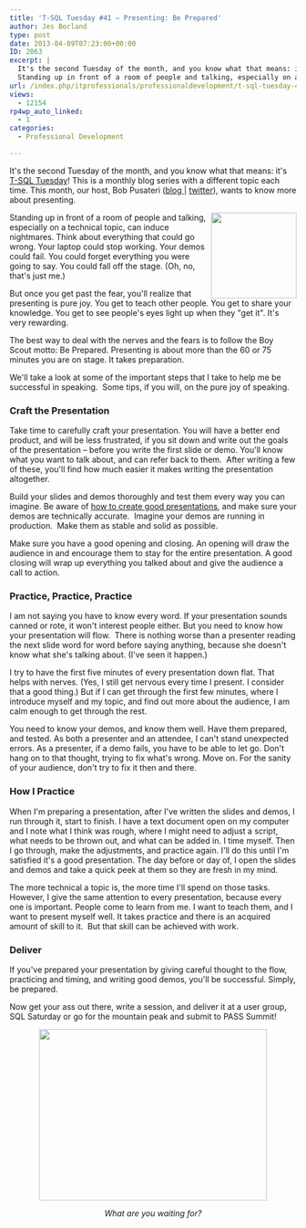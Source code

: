 ```yaml
---
title: 'T-SQL Tuesday #41 – Presenting: Be Prepared'
author: Jes Borland
type: post
date: 2013-04-09T07:23:00+00:00
ID: 2063
excerpt: |
  It's the second Tuesday of the month, and you know what that means: it's T-SQL Tuesday!
  Standing up in front of a room of people and talking, especially on a technical topic, can induce nightmares. Think about everything that could go wrong. Your lapto&hellip;
url: /index.php/itprofessionals/professionaldevelopment/t-sql-tuesday-41-presenting-1/
views:
  - 12154
rp4wp_auto_linked:
  - 1
categories:
  - Professional Development

---
```

It's the second Tuesday of the month, and you know what that means: it's <a href="http://www.bobpusateri.com/archive/2013/04/invitation-to-t-sql-tuesday-41-presenting-and-loving-it/" target="_blank">T-SQL Tuesday</a>! This is a monthly blog series with a different topic each time. This month, our host, Bob Pusateri (<a href="http://www.bobpusateri.com/" target="_blank">blog </a>| <a href="https://twitter.com/SQLBob" target="_blank">twitter</a>), wants to know more about presenting.

<a href="http://www.bobpusateri.com/archive/2013/04/invitation-to-t-sql-tuesday-41-presenting-and-loving-it/" target="_blank"><img style="float: right;" src="https://lessthandot.z19.web.core.windows.net/wp-content/uploads/users/grrlgeek/TSQL2sDay150x150.jpg?mtime=1365451350" alt="" width="150" height="150" /></a>

Standing up in front of a room of people and talking, especially on a technical topic, can induce nightmares. Think about everything that could go wrong. Your laptop could stop working. Your demos could fail. You could forget everything you were going to say. You could fall off the stage. (Oh, no, that's just me.)

But once you get past the fear, you'll realize that presenting is pure joy. You get to teach other people. You get to share your knowledge. You get to see people's eyes light up when they "get it". It's very rewarding.

The best way to deal with the nerves and the fears is to follow the Boy Scout motto: Be Prepared. Presenting is about more than the 60 or 75 minutes you are on stage. It takes preparation.

We'll take a look at some of the important steps that I take to help me be successful in speaking.  Some tips, if you will, on the pure joy of speaking.

### Craft the Presentation

Take time to carefully craft your presentation. You will have a better end product, and will be less frustrated, if you sit down and write out the goals of the presentation – before you write the first slide or demo. You'll know what you want to talk about, and can refer back to them.  After writing a few of these, you'll find how much easier it makes writing the presentation altogether.

Build your slides and demos thoroughly and test them every way you can imagine. Be aware of [how to create good presentations][1], and make sure your demos are technically accurate.  Imagine your demos are running in production.  Make them as stable and solid as possible.

Make sure you have a good opening and closing. An opening will draw the audience in and encourage them to stay for the entire presentation. A good closing will wrap up everything you talked about and give the audience a call to action.

### Practice, Practice, Practice

I am not saying you have to know every word. If your presentation sounds canned or rote, it won't interest people either. But you need to know how your presentation will flow.  There is nothing worse than a presenter reading the next slide word for word before saying anything, because she doesn't know what she's talking about. (I've seen it happen.)

I try to have the first five minutes of every presentation down flat. That helps with nerves. (Yes, I still get nervous every time I present. I consider that a good thing.) But if I can get through the first few minutes, where I introduce myself and my topic, and find out more about the audience, I am calm enough to get through the rest.

You need to know your demos, and know them well. Have them prepared, and tested. As both a presenter and an attendee, I can't stand unexpected errors. As a presenter, if a demo fails, you have to be able to let go. Don't hang on to that thought, trying to fix what's wrong. Move on. For the sanity of your audience, don't try to fix it then and there.

### How I Practice

When I'm preparing a presentation, after I've written the slides and demos, I run through it, start to finish. I have a text document open on my computer and I note what I think was rough, where I might need to adjust a script, what needs to be thrown out, and what can be added in. I time myself. Then I go through, make the adjustments, and practice again. I'll do this until I'm satisfied it's a good presentation. The day before or day of, I open the slides and demos and take a quick peek at them so they are fresh in my mind.

The more technical a topic is, the more time I'll spend on those tasks. However, I give the same attention to every presentation, because every one is important. People come to learn from me. I want to teach them, and I want to present myself well. It takes practice and there is an acquired amount of skill to it.  But that skill can be achieved with work.

### Deliver

If you've prepared your presentation by giving careful thought to the flow, practicing and timing, and writing good demos, you'll be successful. Simply, be prepared.

Now get your ass out there, write a session, and deliver it at a user group, SQL Saturday or go for the mountain peak and submit to PASS Summit!

<p style="text-align: center;">
  <img src="https://lessthandot.z19.web.core.windows.net/wp-content/uploads/users/grrlgeek/ass.jpg?mtime=1365492012" alt="" width="400" height="300" />
</p>

<p style="text-align: center;">
  <em>What are you waiting for?</em>
</p>

 [1]: http://www.sqlskills.com/blogs/kimberly/please-dont-create-a-painful-slide-deck/